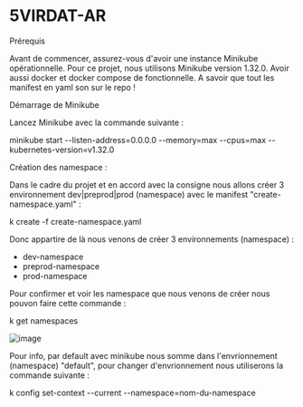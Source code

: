 # 5VIRDAT-AR
Prérequis

Avant de commencer, assurez-vous d'avoir une instance Minikube opérationnelle. Pour ce projet, nous utilisons Minikube version 1.32.0.
Avoir aussi docker et docker compose de fonctionnelle. 
A savoir que tout les manifest en yaml son sur le repo !

Démarrage de Minikube

Lancez Minikube avec la commande suivante :

minikube start --listen-address=0.0.0.0 --memory=max --cpus=max --kubernetes-version=v1.32.0

Création des namespace : 

Dans le cadre du projet et en accord avec la consigne nous allons créer 3 environnement dev|preprod|prod (namespace) avec le manifest "create-namespace.yaml" : 

k create -f create-namespace.yaml

Donc appartire de là nous venons de créer 3 environnements (namespace) : 
- dev-namespace
- preprod-namespace
- prod-namespace

Pour confirmer et voir les namespace que nous venons de créer nous pouvon faire cette commande : 

k get namespaces

![image](https://github.com/user-attachments/assets/84cf19dd-1317-4068-b342-1ac2e782eaba)


Pour info, par default avec minikube nous somme dans l'envrionnement (namespace) "default", pour changer d'envrionnement nous utiliserons la commande suivante : 

k config set-context --current --namespace=nom-du-namespace
